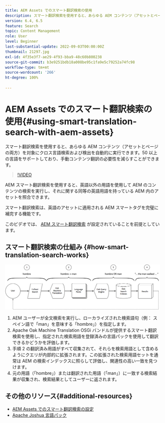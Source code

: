 ```yaml
---
title: AEM Assets でのスマート翻訳検索の使用
description: スマート翻訳検索を使用すると、あらゆる AEM コンテンツ（アセットとページの両方）を対象にクロス言語検索および検出を自動的に実行できます。50 以上の言語をサポートしており、手動コンテンツ翻訳の必要性を減らすことができます。
version: 6.4, 6.5
feature: Search
topic: Content Management
role: User
level: Beginner
last-substantial-update: 2022-09-03T00:00:00Z
thumbnail: 21297.jpg
exl-id: 4f35e3f7-ae29-4f93-bba9-48c60b800238
source-git-commit: b3e9251bdb18a008be95c1fa9e5c79252a74fc98
workflow-type: tm+mt
source-wordcount: '266'
ht-degree: 100%

---
```


# AEM Assets でのスマート翻訳検索の使用{#using-smart-translation-search-with-aem-assets}

スマート翻訳検索を使用すると、あらゆる AEM コンテンツ（アセットとページの両方）を対象にクロス言語検索および検出を自動的に実行できます。50 以上の言語をサポートしており、手動コンテンツ翻訳の必要性を減らすことができます。

>[!VIDEO](https://video.tv.adobe.com/v/21297?quality=12&learn=on)

AEM スマート翻訳検索を使用すると、英語以外の用語を使用して AEM のコンテンツの検索を実行し、それに関する同等の英語用語を持っている AEM 内のアセットを照合できます。

スマート翻訳検索は、英語のアセットに適用される AEM スマートタグを完璧に補完する機能です。

このビデオでは、 [AEM スマート翻訳検索](smart-translation-search-technical-video-setup.md) が設定されていることを前提としています。

## スマート翻訳検索の仕組み {#how-smart-translation-search-works}

![スマート翻訳検索のフロー図](assets/smart-translation-search-flow.png)

1. AEM ユーザーが全文検索を実行し、ローカライズされた検索語句（例： スペイン語で「man」を意味する「hombre」）を指定します。
2. Apache Oak Machine Translation OSGi バンドルが提供するスマート翻訳検索を使用し、指定された検索用語を登録済みの言語パックを使用して翻訳できるかどうかを評価します。
3. 手順 2 の翻訳済み用語がすべて収集されて、それらを検索用語として含めるようにクエリが内部的に拡張されます。この拡張された検索用語セットを通常は AEM の検索インデックスに照らして評価し、関連性の高い一致を見つけます。
4. 元の用語（「hombre」）または翻訳された用語（「man」）に一致する検索結果が収集され、検索結果としてユーザーに返されます。

## その他のリソース{#additional-resources}

* [AEM Assets でのスマート翻訳検索の設定](smart-translation-search-technical-video-setup.md)
* [Apache Joshua 言語パック](https://cwiki.apache.org/confluence/display/JOSHUA/Language+Packs)
